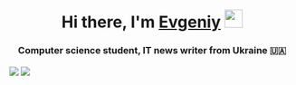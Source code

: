 <h1 align="center">Hi there, I'm <a href="https://github.com/RovikHevik" target="_blank">Evgeniy</a> 
<img src="https://github.com/blackcater/blackcater/raw/main/images/Hi.gif" height="32"/></h1>
<h3 align="center">Computer science student, IT news writer from Ukraine 🇺🇦</h3>
<div witdh="100%">
  <img align="center" src="https://github-readme-stats.vercel.app/api?username=RovikHevik&show_icons=true&theme=merko&count_private=true" />
  <img align="center" src="https://github-readme-stats.vercel.app/api/top-langs/?username=RovikHevik&layout=compact&theme=merko&count_private=true" />
</div>
